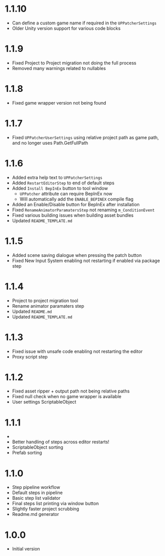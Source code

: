 ﻿# 1.1.10

- Can define a custom game name if required in the `UPPatcherSettings`
- Older Unity version support for various code blocks

# 1.1.9

- Fixed Project to Project migration not doing the full process
- Removed many warnings related to nullables

# 1.1.8

- Fixed game wrapper version not being found

# 1.1.7

- Fixed `UPPatcherUserSettings` using relative project path as game path, and no longer uses Path.GetFullPath

# 1.1.6

- Added extra help text to `UPPatcherSettings`
- Added `RestartEditorStep` to end of default steps
- Added `Install BepInEx` button to tool window
  - `UPPatcher` attribute can require BepInEx now
  - Will automatically add the `ENABLE_BEPINEX` compile flag
- Added an Enable/Disable button for BepInEx after installation
- Fixed `RenameAnimatorParamatersStep` not renaming `m_ConditionEvent`
- Fixed various building issues when building asset bundles
- Updated `README_TEMPLATE.md`

# 1.1.5

- Added scene saving dialogue when pressing the patch button
- Fixed New Input System enabling not restarting if enabled via package step

# 1.1.4

- Project to project migration tool
- Rename animator paramaters step
- Updated `README.md`
- Updated `README_TEMPLATE.md`

# 1.1.3

- Fixed issue with unsafe code enabling not restarting the editor
- Proxy script step

# 1.1.2

- Fixed asset ripper + output path not being relative paths
- Fixed null check when no game wrapper is available
- User settings ScriptableObject

# 1.1.1
- 
- Better handling of steps across editor restarts!
- ScriptableObject sorting
- Prefab sorting

# 1.1.0

- Step pipeline workflow
- Default steps in pipeline
- Basic step list validator
- Final steps list printing via window button
- Slightly faster project scrubbing
- Readme.md generator

# 1.0.0

- Initial version